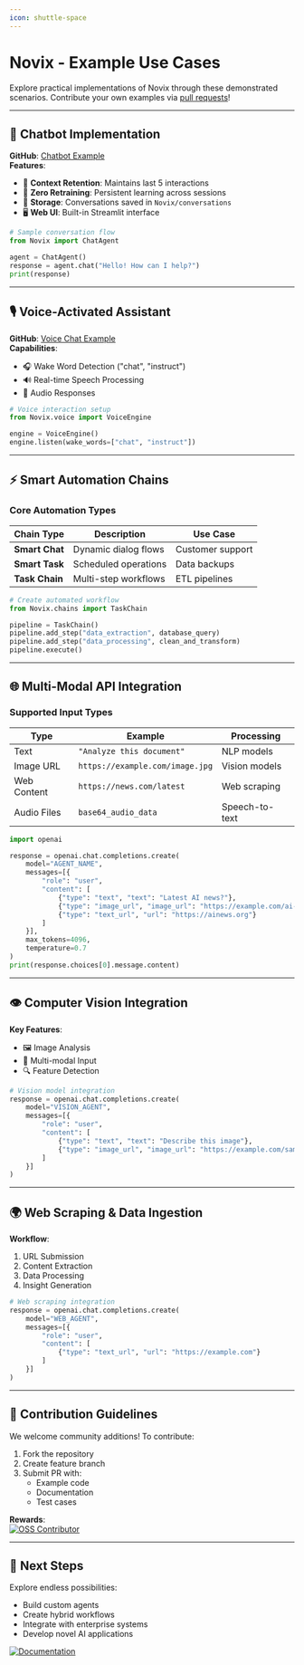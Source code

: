 ```yaml
---
icon: shuttle-space
---
```


# Novix - Example Use Cases&#x20;

Explore practical implementations of Novix through these demonstrated scenarios. Contribute your own examples via [pull requests](https://github.com/AInovix/Novix/pulls)!

***

## 🤖 Chatbot Implementation

**GitHub**: [Chatbot Example](../novix/chatbot.py)\
**Features**:

* 🧠 **Context Retention**: Maintains last 5 interactions
* 🔄 **Zero Retraining**: Persistent learning across sessions
* 💾 **Storage**: Conversations saved in `Novix/conversations`
* 🖥️ **Web UI**: Built-in Streamlit interface

```python
# Sample conversation flow
from Novix import ChatAgent

agent = ChatAgent()
response = agent.chat("Hello! How can I help?")
print(response)
```

***

## 🎙️ Voice-Activated Assistant

**GitHub**: [Voice Chat Example](../novix/voice.py)\
**Capabilities**:

* 🎧 Wake Word Detection ("chat", "instruct")
* 🔊 Real-time Speech Processing
* 📢 Audio Responses

```python
# Voice interaction setup
from Novix.voice import VoiceEngine

engine = VoiceEngine()
engine.listen(wake_words=["chat", "instruct"])
```

***

## ⚡ Smart Automation Chains

### Core Automation Types

| Chain Type     | Description          | Use Case         |
| -------------- | -------------------- | ---------------- |
| **Smart Chat** | Dynamic dialog flows | Customer support |
| **Smart Task** | Scheduled operations | Data backups     |
| **Task Chain** | Multi-step workflows | ETL pipelines    |

```python
# Create automated workflow
from Novix.chains import TaskChain

pipeline = TaskChain()
pipeline.add_step("data_extraction", database_query)
pipeline.add_step("data_processing", clean_and_transform)
pipeline.execute()
```

***

## 🌐 Multi-Modal API Integration

### Supported Input Types

| Type        | Example                         | Processing     |
| ----------- | ------------------------------- | -------------- |
| Text        | `"Analyze this document"`       | NLP models     |
| Image URL   | `https://example.com/image.jpg` | Vision models  |
| Web Content | `https://news.com/latest`       | Web scraping   |
| Audio Files | `base64_audio_data`             | Speech-to-text |

```python
import openai

response = openai.chat.completions.create(
    model="AGENT_NAME",
    messages=[{
        "role": "user",
        "content": [
            {"type": "text", "text": "Latest AI news?"},
            {"type": "image_url", "image_url": "https://example.com/ai-image.jpg"},
            {"type": "text_url", "url": "https://ainews.org"}
        ]
    }],
    max_tokens=4096,
    temperature=0.7
)
print(response.choices[0].message.content)
```

***

## 👁️ Computer Vision Integration

**Key Features**:

* 🖼️ Image Analysis
* 📸 Multi-modal Input
* 🔍 Feature Detection

```python
# Vision model integration
response = openai.chat.completions.create(
    model="VISION_AGENT",
    messages=[{
        "role": "user",
        "content": [
            {"type": "text", "text": "Describe this image"},
            {"type": "image_url", "image_url": "https://example.com/sample.jpg"}
        ]
    }]
)
```

***

## 🌍 Web Scraping & Data Ingestion

**Workflow**:

1. URL Submission
2. Content Extraction
3. Data Processing
4. Insight Generation

```python
# Web scraping integration
response = openai.chat.completions.create(
    model="WEB_AGENT",
    messages=[{
        "role": "user",
        "content": [
            {"type": "text_url", "url": "https://example.com"}
        ]
    }]
)
```

***

## 🤝 Contribution Guidelines

We welcome community additions! To contribute:

1. Fork the repository
2. Create feature branch
3. Submit PR with:
   * Example code
   * Documentation
   * Test cases

**Rewards**:\
[![OSS Contributor](https://img.shields.io/badge/Contributor-OSS-green.svg)](https://opensource.org/licenses)

***

## 🚀 Next Steps

Explore endless possibilities:

* Build custom agents
* Create hybrid workflows
* Integrate with enterprise systems
* Develop novel AI applications

[![Documentation](https://img.shields.io/badge/Docs-Novix-blue)](https://github.com/AInovix/Novix/)
